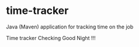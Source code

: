 # time-tracker
Java (Maven) application for tracking time on the job

Time tracker
Checking
Good Night !!!
